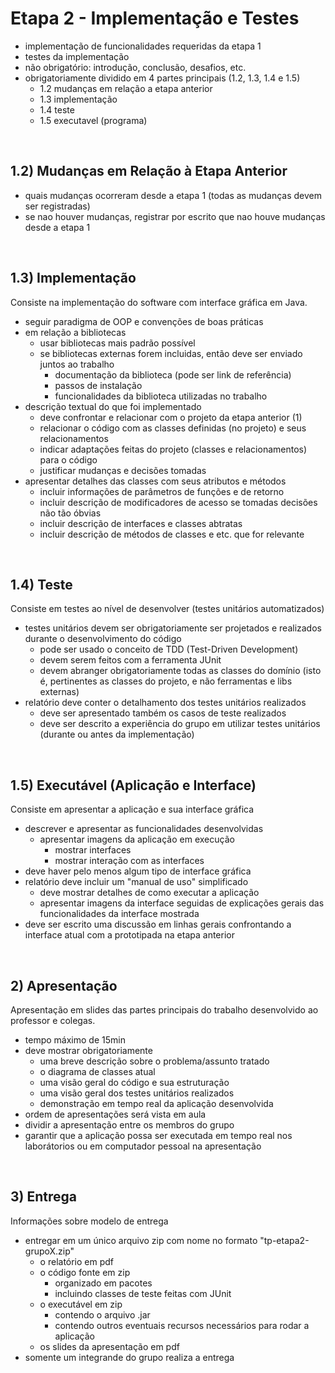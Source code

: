 # Etapa 2 - Implementação e Testes

- implementação de funcionalidades requeridas da etapa 1
- testes da implementação
- não obrigatório: introdução, conclusão, desafios, etc.
- obrigatoriamente dividido em 4 partes principais (1.2, 1.3, 1.4 e 1.5)
  - 1.2 mudanças em relação a etapa anterior
  - 1.3 implementação
  - 1.4 teste
  - 1.5 executavel (programa)

&nbsp;

## 1.2) Mudanças em Relação à Etapa Anterior

- quais mudanças ocorreram desde a etapa 1 (todas as mudanças devem ser registradas)
- se nao houver mudanças, registrar por escrito que nao houve mudanças desde a etapa 1

&nbsp;

## 1.3) Implementação

Consiste na implementação do software com interface gráfica em Java.

- seguir paradigma de OOP e convenções de boas práticas
- em relação a bibliotecas
  - usar bibliotecas mais padrão possível
  - se bibliotecas externas forem incluidas, então deve ser enviado juntos ao trabalho
    - documentação da biblioteca (pode ser link de referência)
    - passos de instalação
    - funcionalidades da biblioteca utilizadas no trabalho
- descrição textual do que foi implementado
  - deve confrontar e relacionar com o projeto da etapa anterior (1)
  - relacionar o código com as classes definidas (no projeto) e seus relacionamentos
  - indicar adaptações feitas do projeto (classes e relacionamentos) para o código
  - justificar mudanças e decisões tomadas
- apresentar detalhes das classes com seus atributos e métodos
  - incluir informações de parâmetros de funções e de retorno
  - incluir descrição de modificadores de acesso se tomadas decisões não tão óbvias
  - incluir descrição de interfaces e classes abtratas
  - incluir descrição de métodos de classes e etc. que for relevante

&nbsp;

## 1.4) Teste

Consiste em testes ao nível de desenvolver (testes unitários automatizados)

- testes unitários devem ser obrigatoriamente ser projetados e realizados durante o desenvolvimento do código
  - pode ser usado o conceito de TDD (Test-Driven Development)
  - devem serem feitos com a ferramenta JUnit
  - devem abranger obrigatoriamente todas as classes do domínio (isto é, pertinentes as classes do projeto, e não ferramentas e libs externas)
- relatório deve conter o detalhamento dos testes unitários realizados
  - deve ser apresentado também os casos de teste realizados
  - deve ser descrito a experiência do grupo em utilizar testes unitários (durante ou antes da implementação)

&nbsp;

## 1.5) Executável (Aplicação e Interface)

Consiste em apresentar a aplicação e sua interface gráfica

- descrever e apresentar as funcionalidades desenvolvidas
  - apresentar imagens da aplicação em execução
    - mostrar interfaces
    - mostrar interação com as interfaces
- deve haver pelo menos algum tipo de interface gráfica
- relatório deve incluir um "manual de uso" simplificado
  - deve mostrar detalhes de como executar a aplicação
  - apresentar imagens da interface seguidas de explicações gerais das funcionalidades da interface mostrada
- deve ser escrito uma discussão em linhas gerais confrontando a interface atual com a prototipada na etapa anterior

&nbsp;

## 2) Apresentação

Apresentação em slides das partes principais do trabalho desenvolvido ao professor e colegas.

- tempo máximo de 15min
- deve mostrar obrigatoriamente
  - uma breve descrição sobre o problema/assunto tratado
  - o diagrama de classes atual
  - uma visão geral do código e sua estruturação
  - uma visão geral dos testes unitários realizados
  - demonstração em tempo real da aplicação desenvolvida
- ordem de apresentações será vista em aula
- dividir a apresentação entre os membros do grupo
- garantir que a aplicação possa ser executada em tempo real nos laborátorios ou em computador pessoal na apresentação

&nbsp;

## 3) Entrega

Informações sobre modelo de entrega

- entregar em um único arquivo zip com nome no formato "tp-etapa2-grupoX.zip"
  - o relatório em pdf
  - o código fonte em zip
    - organizado em pacotes
    - incluindo classes de teste feitas com JUnit
  - o executável em zip
    - contendo o arquivo .jar
    - contendo outros eventuais recursos necessários para rodar a aplicação
  - os slides da apresentação em pdf
- somente um integrande do grupo realiza a entrega
